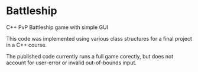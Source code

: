 # Battleship
C++ PvP Battleship game with simple GUI

This code was implemented using various class structures for a final project in a C++ course.

The published code currently runs a full game corectly, but does not account for user-error or invalid out-of-bounds input. 
